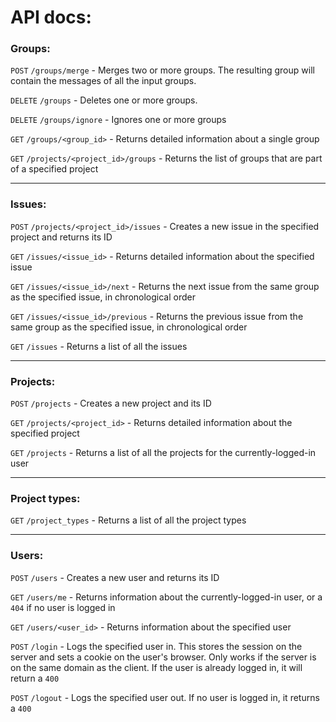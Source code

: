# API docs:

### Groups:

`POST` `/groups/merge` - Merges two or more groups. The resulting group will contain the messages of all the input groups.

`DELETE` `/groups` - Deletes one or more groups.

`DELETE` `/groups/ignore` - Ignores one or more groups

`GET` `/groups/<group_id>` - Returns detailed information about a single group

`GET` `/projects/<project_id>/groups` - Returns the list of groups that are part of a specified project

-----------

### Issues:

`POST` `/projects/<project_id>/issues` - Creates a new issue in the specified project and returns its ID

`GET` `/issues/<issue_id>` - Returns detailed information about the specified issue

`GET` `/issues/<issue_id>/next` - Returns the next issue from the same group as the specified issue, in chronological order

`GET` `/issues/<issue_id>/previous` - Returns the previous issue from the same group as the specified issue, in chronological order

`GET` `/issues` - Returns a list of all the issues

-------------

### Projects:

`POST` `/projects` - Creates a new project and its ID

`GET` `/projects/<project_id>` - Returns detailed information about the specified project

`GET` `/projects` - Returns a list of all the projects for the currently-logged-in user

---------------

### Project types:

`GET` `/project_types` - Returns a list of all the project types

---------------

### Users:

`POST` `/users` - Creates a new user and returns its ID

`GET` `/users/me` - Returns information about the currently-logged-in user, or a `404` if no user is logged in

`GET` `/users/<user_id>` - Returns information about the specified user

`POST` `/login` - Logs the specified user in. This stores the session on the server and sets a cookie on the user's browser. Only works if the server is on the same domain as the client. If the user is already logged in, it will return a `400`

`POST` `/logout` - Logs the specified user out. If no user is logged in, it returns a `400`


